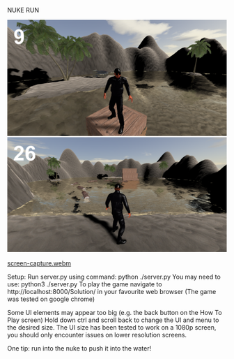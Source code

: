 NUKE RUN

<img src="nukerunscreenshot1.png" width="600" height=auto />

<img src="nukerunscreenshot2.png" width="600" height=auto />

[screen-capture.webm](https://user-images.githubusercontent.com/22895877/177047619-a59dcc0e-c360-41e0-9ae1-096401b1d9c9.webm)


Setup:
Run server.py using command: python ./server.py
You may need to use: python3 ./server.py
To play the game navigate to http://localhost:8000/Solution/ in your favourite web browser
(The game was tested on google chrome)


Some UI elements may appear too big (e.g. the back button on the How To Play screen)
Hold down ctrl and scroll back to change the UI and menu to the desired size.
The UI size has been tested to work on a 1080p screen, you should only encounter issues on
lower resolution screens.

One tip: run into the nuke to push it into the water!
